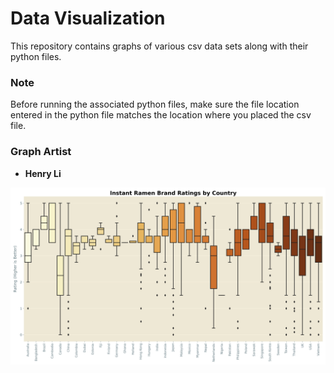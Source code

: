 # Data Visualization

This repository contains graphs of various csv data sets along with their python files. 

### Note
Before running the associated python files, make sure the file location entered in the python file matches the location where you placed the csv file.

### Graph Artist
* **Henry Li**

![](Ramen_Ratings/Instant_Ramen_Brand_Ratings_by_Country_graph.png)
